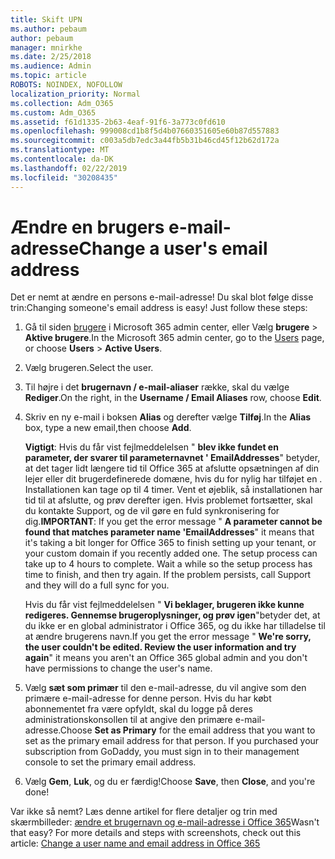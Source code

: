 ```yaml
---
title: Skift UPN
ms.author: pebaum
author: pebaum
manager: mnirkhe
ms.date: 2/25/2018
ms.audience: Admin
ms.topic: article
ROBOTS: NOINDEX, NOFOLLOW
localization_priority: Normal
ms.collection: Adm_O365
ms.custom: Adm_O365
ms.assetid: f61d1335-2b63-4eaf-91f6-3a773c0fd610
ms.openlocfilehash: 999008cd1b8f5d4b07660351605e60b87d557883
ms.sourcegitcommit: c003a5db7edc3a44fb5b31b46cd45f12b62d172a
ms.translationtype: MT
ms.contentlocale: da-DK
ms.lasthandoff: 02/22/2019
ms.locfileid: "30208435"
---
```

# <a name="change-a-users-email-address"></a><span data-ttu-id="090d2-102">Ændre en brugers e-mail-adresse</span><span class="sxs-lookup"><span data-stu-id="090d2-102">Change a user's email address</span></span>

<span data-ttu-id="090d2-p101">Det er nemt at ændre en persons e-mail-adresse! Du skal blot følge disse trin:</span><span class="sxs-lookup"><span data-stu-id="090d2-p101">Changing someone's email address is easy! Just follow these steps:</span></span>
  
1. <span data-ttu-id="090d2-105">Gå til siden [brugere](https://go.microsoft.com/fwlink/p/?linkid=834822) i Microsoft 365 admin center, eller Vælg **brugere** \> **Aktive brugere**.</span><span class="sxs-lookup"><span data-stu-id="090d2-105">In the Microsoft 365 admin center, go to the [Users](https://go.microsoft.com/fwlink/p/?linkid=834822) page, or choose **Users** \> **Active Users**.</span></span>
    
2. <span data-ttu-id="090d2-106">Vælg brugeren.</span><span class="sxs-lookup"><span data-stu-id="090d2-106">Select the user.</span></span>
    
3. <span data-ttu-id="090d2-107">Til højre i det **brugernavn / e-mail-aliaser** række, skal du vælge **Rediger**.</span><span class="sxs-lookup"><span data-stu-id="090d2-107">On the right, in the **Username / Email Aliases** row, choose **Edit**.</span></span>
    
4. <span data-ttu-id="090d2-108">Skriv en ny e-mail i boksen **Alias** og derefter vælge **Tilføj**.</span><span class="sxs-lookup"><span data-stu-id="090d2-108">In the **Alias** box, type a new email,then choose **Add**.</span></span>
    
    <span data-ttu-id="090d2-p102">**Vigtigt**: Hvis du får vist fejlmeddelelsen " **blev ikke fundet en parameter, der svarer til parameternavnet ' EmailAddresses**" betyder, at det tager lidt længere tid til Office 365 at afslutte opsætningen af din lejer eller dit brugerdefinerede domæne, hvis du for nylig har tilføjet en . Installationen kan tage op til 4 timer. Vent et øjeblik, så installationen har tid til at afslutte, og prøv derefter igen. Hvis problemet fortsætter, skal du kontakte Support, og de vil gøre en fuld synkronisering for dig.</span><span class="sxs-lookup"><span data-stu-id="090d2-p102">**IMPORTANT**: If you get the error message " **A parameter cannot be found that matches parameter name 'EmailAddresses**" it means that it's taking a bit longer for Office 365 to finish setting up your tenant, or your custom domain if you recently added one. The setup process can take up to 4 hours to complete. Wait a while so the setup process has time to finish, and then try again. If the problem persists, call Support and they will do a full sync for you.</span></span>
    
    <span data-ttu-id="090d2-113">Hvis du får vist fejlmeddelelsen " **Vi beklager, brugeren ikke kunne redigeres. Gennemse brugeroplysninger, og prøv igen**"betyder det, at du ikke er en global administrator i Office 365, og du ikke har tilladelse til at ændre brugerens navn.</span><span class="sxs-lookup"><span data-stu-id="090d2-113">If you get the error message " **We're sorry, the user couldn't be edited. Review the user information and try again**" it means you aren't an Office 365 global admin and you don't have permissions to change the user's name.</span></span>
    
5. <span data-ttu-id="090d2-p103">Vælg **sæt som primær** til den e-mail-adresse, du vil angive som den primære e-mail-adresse for denne person. Hvis du har købt abonnementet fra være opfyldt, skal du logge på deres administrationskonsollen til at angive den primære e-mail-adresse.</span><span class="sxs-lookup"><span data-stu-id="090d2-p103">Choose **Set as Primary** for the email address that you want to set as the primary email address for that person. If you purchased your subscription from GoDaddy, you must sign in to their management console to set the primary email address.</span></span> 
    
6. <span data-ttu-id="090d2-116">Vælg **Gem**, **Luk**, og du er færdig!</span><span class="sxs-lookup"><span data-stu-id="090d2-116">Choose **Save**, then **Close**, and you're done!</span></span>
    
<span data-ttu-id="090d2-p104">Var ikke så nemt? Læs denne artikel for flere detaljer og trin med skærmbilleder: [ændre et brugernavn og e-mail-adresse i Office 365](https://support.office.com/article/Change-a-user-name-and-email-address-in-Office-365-fb5ac074-e203-4e1f-9843-b9d1a3e03297.aspx)</span><span class="sxs-lookup"><span data-stu-id="090d2-p104">Wasn't that easy? For more details and steps with screenshots, check out this article: [Change a user name and email address in Office 365](https://support.office.com/article/Change-a-user-name-and-email-address-in-Office-365-fb5ac074-e203-4e1f-9843-b9d1a3e03297.aspx)</span></span>
  


